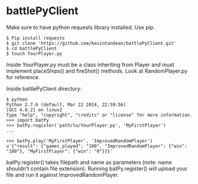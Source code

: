 # battlePyClient
Make sure to have python requests library installed. Use pip.

```
$ Pip install requests
$ git clone 'https://github.com/kevintandean/battlePyClient.git'
$ cd battlePyClient
$ touch YourPlayer.py
```
Inside YourPlayer.py must be a class inheriting from Player and must implement placeShips() and fireShot() methods. Look at RandomPlayer.py for reference.

Inside battlePyClient directory:
```
$ python
Python 2.7.6 (default, Mar 22 2014, 22:59:56)
[GCC 4.8.2] on linux2
Type "help", "copyright", "credits" or "license" for more information.
>>> import batPy
>>> batPy.register('path/to/YourPlayer.py', 'MyFirstPlayer')
...

>>> batPy.play('MyFirstPlayer', 'ImprovedRandomPlayer')
u'{"result": {"games_played": "100", "ImprovedRandomPlayer": {"win": "100"}, "MyFirstPlayer": {"win": "0"}}}'

```

batPy.register() takes filepath and name as parameters (note: name shouldn't contain file extension). Running batPy.register() will upload your file and run it against ImprovedRandomPlayer.
